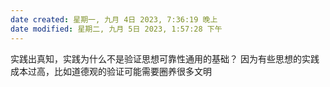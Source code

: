 ```yaml
---
date created: 星期一, 九月 4日 2023, 7:36:19 晚上
date modified: 星期二, 九月 5日 2023, 1:57:28 下午
---
```

实践出真知，实践为什么不是验证思想可靠性通用的基础？
	因为有些思想的实践成本过高，比如道德观的验证可能需要圈养很多文明